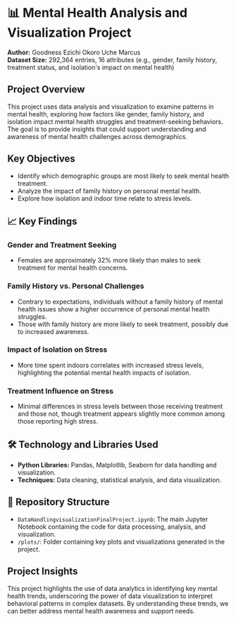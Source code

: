 # 📊 Mental Health Analysis and Visualization Project

**Author:** Goodness Ezichi Okoro Uche Marcus  
**Dataset Size:** 292,364 entries, 16 attributes (e.g., gender, family history, treatment status, and isolation's impact on mental health)

## Project Overview

This project uses data analysis and visualization to examine patterns in mental health, exploring how factors like gender, family history, and isolation impact mental health struggles and treatment-seeking behaviors. The goal is to provide insights that could support understanding and awareness of mental health challenges across demographics.

## Key Objectives

- Identify which demographic groups are most likely to seek mental health treatment.
- Analyze the impact of family history on personal mental health.
- Explore how isolation and indoor time relate to stress levels.

## 📈 Key Findings

### Gender and Treatment Seeking
- Females are approximately 32% more likely than males to seek treatment for mental health concerns.

### Family History vs. Personal Challenges
- Contrary to expectations, individuals without a family history of mental health issues show a higher occurrence of personal mental health struggles.
- Those with family history are more likely to seek treatment, possibly due to increased awareness.

### Impact of Isolation on Stress
- More time spent indoors correlates with increased stress levels, highlighting the potential mental health impacts of isolation.

### Treatment Influence on Stress
- Minimal differences in stress levels between those receiving treatment and those not, though treatment appears slightly more common among those reporting high stress.

## 🛠️ Technology and Libraries Used

- **Python Libraries:** Pandas, Matplotlib, Seaborn for data handling and visualization.
- **Techniques:** Data cleaning, statistical analysis, and data visualization.

## 📂 Repository Structure

- `DataHandlingvisualizationFinalProject.ipynb`: The main Jupyter Notebook containing the code for data processing, analysis, and visualization.
- `/plots/`: Folder containing key plots and visualizations generated in the project.

## Project Insights

This project highlights the use of data analytics in identifying key mental health trends, underscoring the power of data visualization to interpret behavioral patterns in complex datasets. By understanding these trends, we can better address mental health awareness and support needs.
